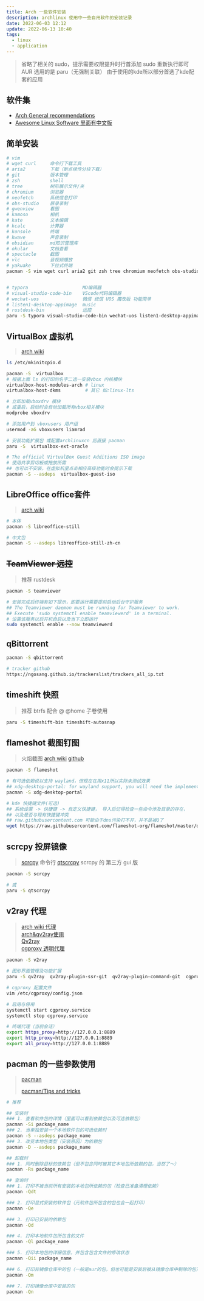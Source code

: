 ```yaml
---
title: Arch 一些软件安装
description: archlinux 使用中一些自用软件的安装记录
date: 2022-06-03 12:12
update: 2022-06-13 10:40
tags:
  - linux
  - application
---
```


> 省略了相关的 sudo，提示需要权限提升时行首添加 sudo 重新执行即可  
> AUR 选用的是 paru（无强制关联）
> 由于使用的kde所以部分首选了kde配套的应用

## 软件集


- [Arch General recommendations ](https://wiki.archlinux.org/title/General_recommendations_(%E7%AE%80%E4%BD%93%E4%B8%AD%E6%96%87))
- [Awesome Linux Software 里面有中文版](https://github.com/luong-komorebi/Awesome-Linux-Software)

## 简单安装

```bash
# vim
# wget curl 	命令行下载工具
# aria2			下载（断点续传分块下载）
# git 			版本管理
# zsh 			shell
# tree 			树形展示文件/夹
# chromium 		浏览器
# neofetch 		系统信息打印
# obs-studio	屏录录制
# gwenview		看图
# kamoso		相机
# kate			文本编辑
# kcalc			计算器
# konsole		终端
# kwave			声音录制
# obsidian		md知识管理库
# okular		文档查看
# spectacle		截图
# vlc			音视频播放
# yakuake		下拉式终端
pacman -S vim wget curl aria2 git zsh tree chromium neofetch obs-studio gwenview kamoso kate kcalc konsole kwave okular spectacle vlc yakuake


# typora 					MD编辑器
# visual-studio-code-bin 	VScode代码编辑器
# wechat-uos				微信 统信 UOS 魔改版 功能简单
# listen1-desktop-appimage  music
# rustdesk-bin				远控
paru -S typora visual-studio-code-bin wechat-uos listen1-desktop-appimage rustdesk-bin
```

## VirtualBox 虚拟机

> [arch wiki](https://wiki.archlinux.org/title/VirtualBox)

```bash
ls /etc/mkinitcpio.d

pacman -S  virtualbox 
# 根据上面 ls 的打印的名字二选一安装vbox 内核模块
virtualbox-host-modules-arch # linux
virtualbox-host-dkms		 # 其它 如:linux-lts

# 立即加载vboxdrv 模块 
# 或重启，启动时会自动加载所有vbox相关模块
modprobe vboxdrv

# 添加用户到 vboxusers 用户组
usermod -aG vboxusers liamrad

# 安装功能扩展包 或配置archlinuxcn 后直接 pacman
paru -S  virtualbox-ext-oracle

# The official VirtualBox Guest Additions ISO image
# 使用共享剪切板或拖放所需
## 也可以不安装，在虚拟机里点击相应高级功能时会提示下载
pacman -S --asdeps  virtualbox-guest-iso
```

## LibreOffice office套件

> [arch wiki](https://wiki.archlinux.org/title/LibreOffice)

```bash
# 本体
pacman -S libreoffice-still 

# 中文包
pacman -S --asdeps libreoffice-still-zh-cn
```

## ~~TeamViewer 远控~~

> 推荐 rustdesk

```bash
pacman -S teamviewer

# 安装完成后终端有如下提示，即要运行需要提前启动后台守护服务
## The Teamviewer daemon must be running for Teamviewer to work.
## Execute 'sudo systemctl enable teamviewerd' in a terminal.
# 设置该服务以后开机自启以及当下立即运行
sudo systemctl enable --now teamviewerd
```


## qBittorrent

```bash
pacman -S qbittorrent

# tracker github
https://ngosang.github.io/trackerslist/trackers_all_ip.txt
```

## timeshift 快照

> 推荐 btrfs 配合 @ @home 子卷使用

```bash
paru -S timeshift-bin timeshift-autosnap
```

## flameshot 截图钉图

> 火焰截图
> [arch wiki](https://wiki.archlinux.org/title/Flameshot#Installation)
> [github](https://github.com/flameshot-org/flameshot#usage)

```bash
pacman -S flameshot

# 有可选依赖说以支持 wayland，但现在在用x11所以实际未测试效果
## xdg-desktop-portal: for wayland support, you will need the implementation for your wayland desktop environment
pacman -S xdg-desktop-portal

# kde 快捷键文件(可选)
## 系统设置 -> 快捷键 -> 自定义快捷键， 导入后记得检查一些命令涉及目录的存在，
## 以及是否与现有快捷键冲突
## raw.githubusercontent.com 可能由于dns污染打不开，并不是被Q了
wget https://raw.githubusercontent.com/flameshot-org/flameshot/master/docs/shortcuts-config/flameshot-shortcuts-kde.khotkeys
```

## scrcpy 投屏镜像

> [scrcpy](https://github.com/Genymobile/scrcpy)		命令行 
> [qtscrcpy](https://github.com/barry-ran/QtScrcpy)		scrcpy 的 第三方 gui 版

```bash
pacman -S scrcpy

# 或
paru -S qtscrcpy
```

## v2ray 代理

> [arch wiki 代理](https://wiki.archlinux.org/title/General_recommendations_(%E7%AE%80%E4%BD%93%E4%B8%AD%E6%96%87)#%E4%BB%A3%E7%90%86)  
> [arch&qv2ray使用](https://github.com/ArchLinuxStudio/ArchLinuxTutorial/blob/master/docs/rookie/transparentProxy.md)  
> [Qv2ray](https://github.com/Qv2ray/Qv2ray)  
> [cgproxy 透明代理](https://github.com/springzfx/cgproxy)  

```bash
pacman -S v2ray

# 图形界面管理及功能扩展
paru -S qv2ray  qv2ray-plugin-ssr-git  qv2ray-plugin-command-git  cgproxy

# cgproxy 配置文件
vim /etc/cgproxy/config.json

# 启用与停用
systemctl start cgproxy.service
systemctl stop cgproxy.service
```

```bash
# 终端代理（当前会话）
export https_proxy=http://127.0.0.1:8889
export http_proxy=http://127.0.0.1:8889
export all_proxy=http://127.0.0.1:8889
```

## pacman 的一些参数使用

> [pacman](https://wiki.archlinux.org/title/Pacman_(%E7%AE%80%E4%BD%93%E4%B8%AD%E6%96%87))
>
> [pacman/Tips and tricks](https://wiki.archlinux.org/title/Pacman_(%E7%AE%80%E4%BD%93%E4%B8%AD%E6%96%87)/Tips_and_tricks_(%E7%AE%80%E4%BD%93%E4%B8%AD%E6%96%87))

```bash
# 推荐

## 安装时
### 1. 查看软件包的详情（里面可以看到依赖包以及可选依赖包）
pacman -Si package_name
### 2. 当单独安装一个本地软件包的可选依赖时
pacman -S --asdeps package_name
### 3. 改变本地包类型（安装原因）为依赖包
pacman -D --asdeps package_name

## 卸载时
### 1. 同时删除目标的依赖包（但不包含同时被其它本地包所依赖的包，当然了～）
pacman -Rs package_name

## 查询时
### 1. 打印不被当前所有安装的本地包所依赖的包（检查已准备清理依赖）
pacman -Qdt

### 2. 打印显式安装的软件包（元软件包所包含的包也会一起打印）
pacman -Qe

### 3. 打印已安装的依赖包
pacman -Qd

### 4. 打印本地软件包所包含的文件
pacman -Ql package_name

### 5. 打印本地包的详细信息，并包含包含文件的修改状态
pacman -Qii package_name

### 6. 打印非镜像仓库中的包（一般是aur的包，但也可能是安装后被从镜像仓库中剔除的包）
pacman -Qm

### 7. 打印镜像仓库中安装的包
pacman -Qn
```

